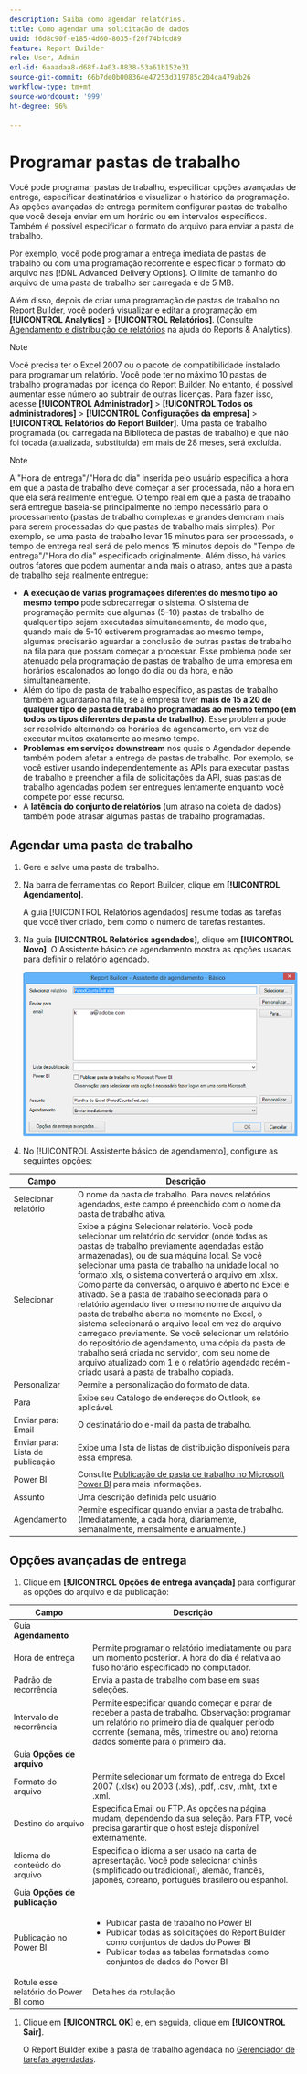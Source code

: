 ```yaml
---
description: Saiba como agendar relatórios.
title: Como agendar uma solicitação de dados
uuid: f6d8c90f-e185-4d60-8035-f20f74bfcd89
feature: Report Builder
role: User, Admin
exl-id: 6aaadaa8-d68f-4a03-8838-53a61b152e31
source-git-commit: 66b7de0b008364e47253d319785c204ca479ab26
workflow-type: tm+mt
source-wordcount: '999'
ht-degree: 96%

---
```


# Programar pastas de trabalho

Você pode programar pastas de trabalho, especificar opções avançadas de entrega, especificar destinatários e visualizar o histórico da programação. As opções avançadas de entrega permitem configurar pastas de trabalho que você deseja enviar em um horário ou em intervalos específicos. Também é possível especificar o formato do arquivo para enviar a pasta de trabalho.

Por exemplo, você pode programar a entrega imediata de pastas de trabalho ou com uma programação recorrente e especificar o formato do arquivo nas [!DNL Advanced Delivery Options]. O limite de tamanho do arquivo de uma pasta de trabalho ser carregada é de 5 MB.

Além disso, depois de criar uma programação de pastas de trabalho no Report Builder, você poderá visualizar e editar a programação em **[!UICONTROL Analytics]** > **[!UICONTROL Relatórios]**. (Consulte [Agendamento e distribuição de relatórios](/help/analyze/reports-analytics/scheduling.md) na ajuda do Reports &amp; Analytics).

>[!NOTE]
>
>Você precisa ter o Excel 2007 ou o pacote de compatibilidade instalado para programar um relatório. Você pode ter no máximo 10 pastas de trabalho programadas por licença do Report Builder. No entanto, é possível aumentar esse número ao subtrair de outras licenças. Para fazer isso, acesse **[!UICONTROL Administrador]** > **[!UICONTROL Todos os administradores]** > **[!UICONTROL Configurações da empresa]** > **[!UICONTROL Relatórios do Report Builder]**. Uma pasta de trabalho programada (ou carregada na Biblioteca de pastas de trabalho) e que não foi tocada (atualizada, substituída) em mais de 28 meses, será excluída.

>[!NOTE]
>
>A &quot;Hora de entrega&quot;/&quot;Hora do dia&quot; inserida pelo usuário especifica a hora em que a pasta de trabalho deve começar a ser processada, não a hora em que ela será realmente entregue. O tempo real em que a pasta de trabalho será entregue baseia-se principalmente no tempo necessário para o processamento (pastas de trabalho complexas e grandes demoram mais para serem processadas do que pastas de trabalho mais simples). Por exemplo, se uma pasta de trabalho levar 15 minutos para ser processada, o tempo de entrega real será de pelo menos 15 minutos depois do &quot;Tempo de entrega&quot;/&quot;Hora do dia&quot; especificado originalmente.
>Além disso, há vários outros fatores que podem aumentar ainda mais o atraso, antes que a pasta de trabalho seja realmente entregue:
>
> * **A execução de várias programações diferentes do mesmo tipo ao mesmo tempo** pode sobrecarregar o sistema. O sistema de programação permite que algumas (5-10) pastas de trabalho de qualquer tipo sejam executadas simultaneamente, de modo que, quando mais de 5-10 estiverem programadas ao mesmo tempo, algumas precisarão aguardar a conclusão de outras pastas de trabalho na fila para que possam começar a processar. Esse problema pode ser atenuado pela programação de pastas de trabalho de uma empresa em horários escalonados ao longo do dia ou da hora, e não simultaneamente.
> * Além do tipo de pasta de trabalho específico, as pastas de trabalho também aguardarão na fila, se a empresa tiver **mais de 15 a 20 de qualquer tipo de pasta de trabalho programadas ao mesmo tempo (em todos os tipos diferentes de pasta de trabalho)**. Esse problema pode ser resolvido alternando os horários de agendamento, em vez de executar muitos exatamente ao mesmo tempo.
> * **Problemas em serviços downstream** nos quais o Agendador depende também podem afetar a entrega de pastas de trabalho. Por exemplo, se você estiver usando independentemente as APIs para executar pastas de trabalho e preencher a fila de solicitações da API, suas pastas de trabalho agendadas podem ser entregues lentamente enquanto você compete por esse recurso.
> * A **latência do conjunto de relatórios** (um atraso na coleta de dados) também pode atrasar algumas pastas de trabalho programadas.

## Agendar uma pasta de trabalho

1. Gere e salve uma pasta de trabalho.
1. Na barra de ferramentas do Report Builder, clique em **[!UICONTROL Agendamento]**.

   A guia [!UICONTROL Relatórios agendados] resume todas as tarefas que você tiver criado, bem como o número de tarefas restantes.
1. Na guia **[!UICONTROL Relatórios agendados]**, clique em **[!UICONTROL Novo]**. O Assistente básico de agendamento mostra as opções usadas para definir o relatório agendado.

   ![Captura de tela mostrando o Assistente básico de agendamento.](assets/simple-schedule-wizard.png)

1. No [!UICONTROL Assistente básico de agendamento], configure as seguintes opções:

| Campo | Descrição |
|--- |--- |
| Selecionar relatório | O nome da pasta de trabalho. Para novos relatórios agendados, este campo é preenchido com o nome da pasta de trabalho ativa. |
| Selecionar | Exibe a página Selecionar relatório. Você pode selecionar um relatório do servidor (onde todas as pastas de trabalho previamente agendadas estão armazenadas), ou de sua máquina local. Se você selecionar uma pasta de trabalho na unidade local no formato .xls, o sistema converterá o arquivo em .xlsx. Como parte da conversão, o arquivo é aberto no Excel e ativado. Se a pasta de trabalho selecionada para o relatório agendado tiver o mesmo nome de arquivo da pasta de trabalho aberta no momento no Excel, o sistema selecionará o arquivo local em vez do arquivo carregado previamente. Se você selecionar um relatório do repositório de agendamento, uma cópia da pasta de trabalho será criada no servidor, com seu nome de arquivo atualizado com 1 e o relatório agendado recém-criado usará a pasta de trabalho copiada. |
| Personalizar | Permite a personalização do formato de data. |
| Para | Exibe seu Catálogo de endereços do Outlook, se aplicável. |
| Enviar para: Email | O destinatário do e-mail da pasta de trabalho. |
| Enviar para: Lista de publicação | Exibe uma lista de listas de distribuição disponíveis para essa empresa. |
| Power BI | Consulte [Publicação de pasta de trabalho no Microsoft Power BI](/help/analyze/report-builder/c-publish-power-bi/integration-power-bi.md) para mais informações. |
| Assunto | Uma descrição definida pelo usuário. |
| Agendamento | Permite especificar quando enviar a pasta de trabalho. (Imediatamente, a cada hora, diariamente, semanalmente, mensalmente e anualmente.) |

## Opções avançadas de entrega

1. Clique em **[!UICONTROL Opções de entrega avançada]** para configurar as opções do arquivo e da publicação:

| Campo | Descrição |
|--- |--- |
| Guia **Agendamento** |  |
| Hora de entrega | Permite programar o relatório imediatamente ou para um momento posterior. A hora do dia é relativa ao fuso horário especificado no computador. |
| Padrão de recorrência | Envia a pasta de trabalho com base em suas seleções. |
| Intervalo de recorrência | Permite especificar quando começar e parar de receber a pasta de trabalho.   Observação: programar um relatório no primeiro dia de qualquer período corrente (semana, mês, trimestre ou ano) retorna dados somente para o primeiro dia. |
| Guia **Opções de arquivo** |  |
| Formato do arquivo | Permite selecionar um formato de entrega do Excel 2007 (.xlsx) ou 2003 (.xls), .pdf, .csv, .mht, .txt e .xml. |
| Destino do arquivo | Especifica Email ou FTP. As opções na página mudam, dependendo da sua seleção. Para FTP, você precisa garantir que o host esteja disponível externamente. |
| Idioma do conteúdo do arquivo | Especifica o idioma a ser usado na carta de apresentação. Você pode selecionar chinês (simplificado ou tradicional), alemão, francês, japonês, coreano, português brasileiro ou espanhol. |
| Guia **Opções de publicação** |  |
| Publicação no Power BI | <ul><li>Publicar pasta de trabalho no Power BI</li><li>Publicar todas as solicitações do Report Builder como conjuntos de dados do Power BI</li><li>Publicar todas as tabelas formatadas como conjuntos de dados do Power BI</li></ul> |
| Rotule esse relatório do Power BI como | Detalhes da rotulação |

1. Clique em **[!UICONTROL OK]** e, em seguida, clique em **[!UICONTROL Sair]**.

   O Report Builder exibe a pasta de trabalho agendada no [Gerenciador de tarefas agendadas](/help/analyze/report-builder/r-arb-scheduled-reports.md).
